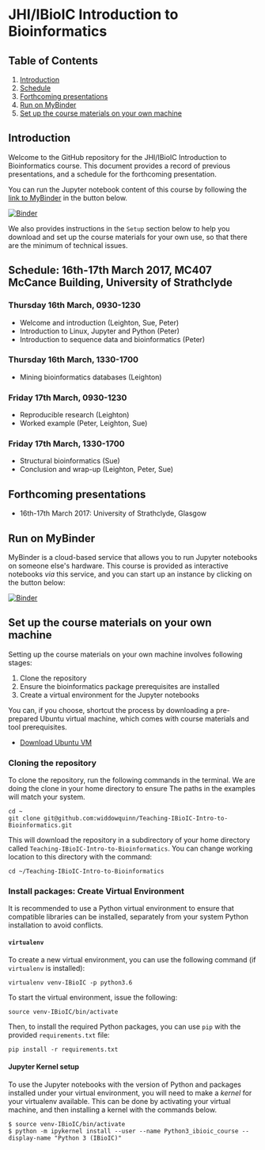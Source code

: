# JHI/IBioIC Introduction to Bioinformatics

## Table of Contents

1. [Introduction](#intro)
2. [Schedule](#schedule)
3. [Forthcoming presentations](#forthcoming)
4. [Run on MyBinder](#mybinder)
5. [Set up the course materials on your own machine](#setup)

<a id="intro"></a>
## Introduction

Welcome to the GitHub repository for the JHI/IBioIC Introduction to Bioinformatics course. This document provides a record of previous presentations, and a schedule for the forthcoming presentation.

You can run the Jupyter notebook content of this course by following the [link to MyBinder](http://mybinder.org/repo/widdowquinn/teaching-ibioic-intro-to-bioinformatics) in the button below.

[![Binder](http://mybinder.org/badge.svg)](http://mybinder.org:/repo/widdowquinn/teaching-ibioic-intro-to-bioinformatics)

We also provides instructions in the `Setup` section below to help you download and set up the course materials for your own use, so that there are the minimum of technical issues.

<a id="schedule"></a>
## Schedule: 16th-17th March 2017, MC407 McCance Building, University of Strathclyde

### Thursday 16th March, 0930-1230

* Welcome and introduction (Leighton, Sue, Peter)
* Introduction to Linux, Jupyter and Python (Peter)
* Introduction to sequence data and bioinformatics (Peter)

### Thursday 16th March, 1330-1700

* Mining bioinformatics databases (Leighton)

### Friday 17th March, 0930-1230

* Reproducible research (Leighton)
* Worked example (Peter, Leighton, Sue)

### Friday 17th March, 1330-1700

* Structural bioinformatics (Sue)
* Conclusion and wrap-up (Leighton, Peter, Sue)


<a id="forthcoming"></a>
## Forthcoming presentations

* 16th-17th March 2017: University of Strathclyde, Glasgow


<a id="mybinder"></a>
## Run on MyBinder

MyBinder is a cloud-based service that allows you to run Jupyter notebooks on someone else's hardware. This course is provided as interactive notebooks *via* this service, and you can start up an instance by clicking on the button below:

[![Binder](http://mybinder.org/badge.svg)](http://mybinder.org:/repo/widdowquinn/teaching-ibioic-intro-to-bioinformatics)

<a id="setup"></a>
## Set up the course materials on your own machine

Setting up the course materials on your own machine involves following stages:

1. Clone the repository
2. Ensure the bioinformatics package prerequisites are installed
3. Create a virtual environment for the Jupyter notebooks

You can, if you choose, shortcut the process by downloading a pre-prepared Ubuntu virtual machine, which comes with course materials and tool prerequisites.

* [Download Ubuntu VM]()

### Cloning the repository

To clone the repository, run the following commands in the terminal. We are doing the clone in your home directory to ensure The paths in the examples will match your system.

```
cd ~
git clone git@github.com:widdowquinn/Teaching-IBioIC-Intro-to-Bioinformatics.git
```

This will download the repository in a subdirectory of your home directory called `Teaching-IBioIC-Intro-to-Bioinformatics`. You can change working location to this directory with the command:

`cd ~/Teaching-IBioIC-Intro-to-Bioinformatics`

### Install packages: Create Virtual Environment

It is recommended to use a Python virtual environment to ensure that compatible libraries can be installed, separately from your system Python installation to avoid conflicts.

#### `virtualenv`

To create a new virtual environment, you can use the following command (if `virtualenv` is installed):

```
virtualenv venv-IBioIC -p python3.6
```

To start the virtual environment, issue the following:

```
source venv-IBioIC/bin/activate
```

Then, to install the required Python packages, you can use `pip` with the provided `requirements.txt` file:

```
pip install -r requirements.txt
```


#### Jupyter Kernel setup

To use the Jupyter notebooks with the version of Python and packages installed under your virtual environment, you will need to make a *kernel* for your virtualenv available. This can be done by activating your virtual machine, and then installing a kernel with the commands below.

```
$ source venv-IBioIC/bin/activate
$ python -m ipykernel install --user --name Python3_ibioic_course --display-name "Python 3 (IBioIC)"
```
